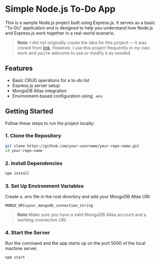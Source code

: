 # Simple Node.js To-Do App

This is a sample Node.js project built using Express.js. It serves as a basic "To-Do" application and is designed to help you understand how Node.js and Express.js work together in a real-world scenario.

> **Note**: I did not originally create the idea for this project — it was cloned from [link](https://github.com/john-smilga/node-express-course/tree/main/03-task-manager). However, I use this project frequently in my own work and you're welcome to use or modify it as needed.

## Features

- Basic CRUD operations for a to-do list
- Express.js server setup
- MongoDB Atlas integration
- Environment-based configuration using `.env`

## Getting Started

Follow these steps to run the project locally:

### 1. Clone the Repository

```bash
git clone https://github.com/your-username/your-repo-name.git
cd your-repo-name
```

### 2. Install Dependencies

```bash
npm install
```

### 3. Set Up Environment Variables

Create a .env file in the root directory and add your MongoDB Atlas URI:
```env
MONGO_URI=your_mongodb_connection_string
```
> **Note**:Make sure you have a valid MongoDB Atlas account and a working connection URI.

### 4. Start the Server

Run the command and the app starts up on the port 5000 of the local machine server.
```bash
npm start
```
